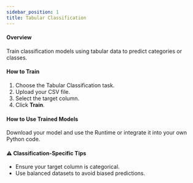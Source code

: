 ```yaml
---
sidebar_position: 1
title: Tabular Classification
---
```


#### Overview
Train classification models using tabular data to predict categories or classes.

#### How to Train
1. Choose the Tabular Classification task.
2. Upload your CSV file.
3. Select the target column.
4. Click **Train**.

#### How to Use Trained Models
Download your model and use the Runtime or integrate it into your own Python code.

#### ⚠️ Classification-Specific Tips
- Ensure your target column is categorical.
- Use balanced datasets to avoid biased predictions.
